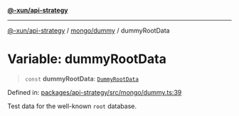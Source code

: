 [**@-xun/api-strategy**](../../../README.md)

***

[@-xun/api-strategy](../../../README.md) / [mongo/dummy](../README.md) / dummyRootData

# Variable: dummyRootData

> `const` **dummyRootData**: [`DummyRootData`](../type-aliases/DummyRootData.md)

Defined in: [packages/api-strategy/src/mongo/dummy.ts:39](https://github.com/Xunnamius/api-utils/blob/4b9cf49c1b8ec6d8960c6a16e9e497be226b121a/packages/api-strategy/src/mongo/dummy.ts#L39)

Test data for the well-known `root` database.
